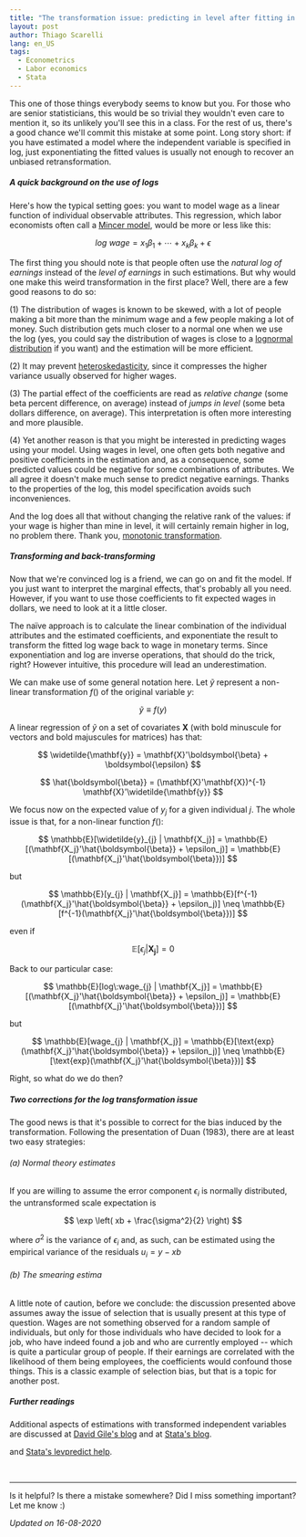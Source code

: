```yaml
---
title: "The transformation issue: predicting in level after fitting in log"
layout: post
author: Thiago Scarelli
lang: en_US
tags:
  - Econometrics
  - Labor economics
  - Stata
---
```


This one of those things everybody seems to know but you. For those who are senior statisticians, this would be so trivial they wouldn't even care to mention it, so its unlikely you'll see this in a class. For the rest of us, there's a good chance we'll commit this mistake at some point. Long story short: if you have estimated a model where the independent variable is specified in log, just exponentiating the fitted values is usually not enough to recover an unbiased retransformation.

<!--more-->

##### A quick background on the use of logs

Here's how the typical setting goes: you want to model wage as a linear function of individual observable attributes. This regression, which labor economists often call a [Mincer model](https://en.wikipedia.org/wiki/Mincer_earnings_function), would be more or less like this:

$$ log\:wage = x_1 \beta_1 + \cdots + x_k \beta_k + \epsilon $$

The first thing you should note is that people often use the *natural log of earnings* instead of the *level of earnings* in such estimations. But why would one make this weird transformation in the first place? Well, there are a few good reasons to do so:

(1) The distribution of wages is known to be skewed, with a lot of people making a bit more than the minimum wage and a few people making a lot of money. Such distribution gets much closer to a normal one when we use the log (yes, you could say the distribution of wages is close to a [lognormal distribution](https://en.wikipedia.org/wiki/Log-normal_distribution) if you want) and the estimation will be more efficient.

(2) It may prevent [heteroskedasticity](https://en.wikipedia.org/wiki/Heteroscedasticity), since it compresses the higher variance usually observed for higher wages.

(3) The partial effect of the coefficients are read as <em>relative change</em> (some beta percent difference, on average) instead of <em>jumps in level</em> (some beta dollars difference, on average). This interpretation is often more interesting and more plausible.

(4) Yet another reason is that you might be interested in predicting wages using your model. Using wages in level, one often gets both negative and positive coefficients in the estimation and, as a consequence, some predicted values could be negative for some combinations of attributes. We all agree it doesn't make much sense to predict negative earnings. Thanks to the properties of the log, this model specification avoids such inconveniences.

And the log does all that without changing the relative rank of the values: if your wage is higher than mine in level, it will certainly remain higher in log, no problem there. Thank you, [monotonic transformation](https://en.wikipedia.org/wiki/Monotonic_function).

##### Transforming and back-transforming

Now that we're convinced log is a friend, we can go on and fit the model. If you just want to interpret the marginal effects, that's probably all you need. However, if you want to use those coefficients to fit expected wages in dollars, we need to look at it a little closer.

The naïve approach is to calculate the linear combination of the individual attributes and the estimated coefficients, and exponentiate the result to transform the fitted log wage back to wage in monetary terms. Since exponentiation and log are inverse operations, that should do the trick, right? However intuitive, this procedure will lead an underestimation.

We can make use of some general notation here. Let $\widetilde{y}$ represent a non-linear transformation $f()$ of the original variable $y$:

$$ \widetilde{y} \equiv f(y) $$

A linear regression of $\widetilde{y}$ on a set of covariates $\mathbf{X}$ (with bold minuscule for vectors and bold majuscules for matrices) has that:

$$ \widetilde{\mathbf{y}} = \mathbf{X}'\boldsymbol{\beta} + \boldsymbol{\epsilon} $$

$$ \hat{\boldsymbol{\beta}} = (\mathbf{X}'\mathbf{X})^{-1} \mathbf{X}'\widetilde{\mathbf{y}} $$

We focus now on the expected value of $y_j$ for a given individual $j$. The whole issue is that, for a non-linear function $f()$:

$$ \mathbb{E}[\widetilde{y}_{j} | \mathbf{X_j}] = \mathbb{E}[(\mathbf{X_j}'\hat{\boldsymbol{\beta}} + \epsilon_j)] = \mathbb{E}[(\mathbf{X_j}'\hat{\boldsymbol{\beta}})] $$

but

$$ \mathbb{E}[y_{j} | \mathbf{X_j}] = \mathbb{E}[f^{-1}(\mathbf{X_j}'\hat{\boldsymbol{\beta}} + \epsilon_j)] \neq \mathbb{E}[f^{-1}(\mathbf{X_j}'\hat{\boldsymbol{\beta}})] $$

even if

$$ \mathbb{E}[\epsilon_j | \mathbf{X_j}] = 0 $$

Back to our particular case:

$$ \mathbb{E}[log\:wage_{j} | \mathbf{X_j}] = \mathbb{E}[(\mathbf{X_j}'\hat{\boldsymbol{\beta}} + \epsilon_j)] = \mathbb{E}[(\mathbf{X_j}'\hat{\boldsymbol{\beta}})] $$

but

$$ \mathbb{E}[wage_{j} | \mathbf{X_j}] = \mathbb{E}[\text{exp}(\mathbf{X_j}'\hat{\boldsymbol{\beta}} + \epsilon_j)] \neq \mathbb{E}[\text{exp}(\mathbf{X_j}'\hat{\boldsymbol{\beta}})] $$

Right, so what do we do then?

##### Two corrections for the log transformation issue

The good news is that it's possible to correct for the bias induced by the transformation. Following the presentation of Duan (1983), there are at least two easy strategies:

###### (a) Normal theory estimates

If you are willing to assume the error component $\epsilon_i$ is normally distributed, the untransformed scale expectation is

$$ \exp \left( xb + \frac{\sigma^2}{2} \right) $$

where $\sigma^2$ is the variance of $\epsilon_i$ and, as such, can be estimated using the empirical variance of the residuals $u_i = y - xb$

###### (b) The smearing estima



A little note of caution, before we conclude: the discussion presented above assumes away the issue of selection that is usually present at this type of question. Wages are not something observed for a random sample of individuals, but only for those individuals who have decided to look for a job, who have indeed found a job and who are currently employed -- which is quite a particular group of people. If their earnings are correlated with the likelihood of them being employees, the coefficients would confound those things. This is a classic example of selection bias, but that is a topic for another post.

##### Further readings

Additional aspects of estimations with transformed independent variables are discussed at [David Gile's blog](https://davegiles.blogspot.com/2014/12/s.html) and at [Stata's blog](https://blog.stata.com/2011/08/22/use-poisson-rather-than-regress-tell-a-friend/).

 and [Stata's levpredict help](https://fmwww.bc.edu/repec/bocode/l/levpredict.html).

<br>
<hr>

Is it helpful? Is there a mistake somewhere? Did I miss something important? Let me know :)

*Updated on 16-08-2020*
